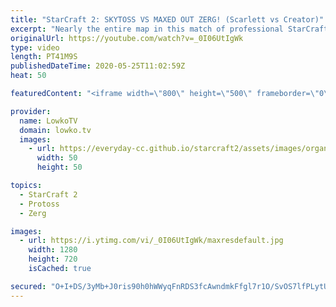 ```yaml
---
title: "StarCraft 2: SKYTOSS VS MAXED OUT ZERG! (Scarlett vs Creator)"
excerpt: "Nearly the entire map in this match of professional StarCraft 2 gets mined out. In this Zerg versus Protoss I cast a game between Scarlett and Creator. Both players  feel comfortable playing the extreme late game in StarCraft 2 and that's exactly what we get. While the match is being played  I discuss"
originalUrl: https://youtube.com/watch?v=_0I06UtIgWk
type: video
length: PT41M9S
publishedDateTime: 2020-05-25T11:02:59Z
heat: 50

featuredContent: "<iframe width=\"800\" height=\"500\" frameborder=\"0\" src=\"https://www.youtube.com/embed/_0I06UtIgWk\" allow=\"accelerometer; autoplay; encrypted-media; gyroscope; picture-in-picture\" allowfullscreen></iframe>"

provider:
  name: LowkoTV
  domain: lowko.tv
  images:
    - url: https://everyday-cc.github.io/starcraft2/assets/images/organizations/lowko.tv-50x50.jpg
      width: 50
      height: 50

topics:
  - StarCraft 2
  - Protoss
  - Zerg

images:
  - url: https://i.ytimg.com/vi/_0I06UtIgWk/maxresdefault.jpg
    width: 1280
    height: 720
    isCached: true

secured: "O+I+DS/3yMb+J0ris90h0hWWyqFnRDS3fcAwndmkFfgl7r1O/SvOS7lfPLytUPRKDPjKhRIJ+G+XHEFuRR2GPQHwcJ1wSw9XvYBbZdr6CGLMlYEf9GebNK23BIB28thbvj8br0J8u3u1o7uYFCNLTWZXZoUec48LKG8H02AROWeULI6g+fcxCR43+1zPARoeh9GV4aci7PnkU7pSj2x+1sDhpMMAV4QnWlrjXVB2I3KvdYdEw2knh+vJS7EOAkucJtR3XNYL99bFSMsjPiwqv8OVODUBFHbXtiC5R8XcwEDV0W6nswevW1MrRAJjKceqHrn6SS6xb8Cpogn4Sd+BXeaMol8yeCnz//BcVSrjGJKS7m2PN895WkY6eNBsDoajyTcgjnxvuMepXTXtsMDcA8AkyQSOcmTk+MHqkE0pYOWlLAWEEGQ7+BYcwDt4P72j;KopA1gOpLxIkw45Nl+i48A=="
---
```


